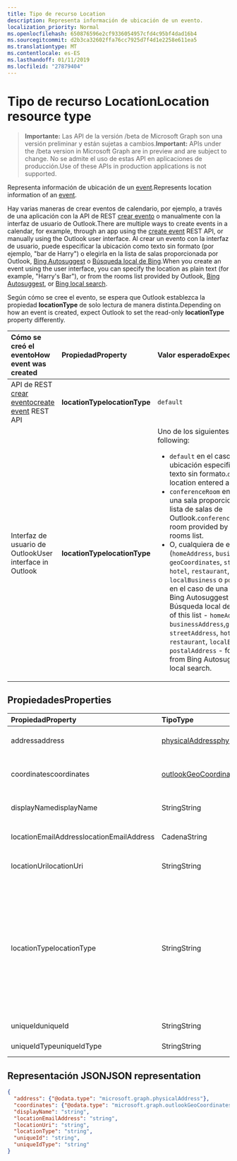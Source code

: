 ```yaml
---
title: Tipo de recurso Location
description: Representa información de ubicación de un evento.
localization_priority: Normal
ms.openlocfilehash: 650876596e2cf9336054957cfd4c95bf4dad16b4
ms.sourcegitcommit: d2b3ca32602ffa76cc7925d7f4d1e2258e611ea5
ms.translationtype: MT
ms.contentlocale: es-ES
ms.lasthandoff: 01/11/2019
ms.locfileid: "27879404"
---
```

# <a name="location-resource-type"></a><span data-ttu-id="82f1b-103">Tipo de recurso Location</span><span class="sxs-lookup"><span data-stu-id="82f1b-103">Location resource type</span></span>

> <span data-ttu-id="82f1b-104">**Importante:** Las API de la versión /beta de Microsoft Graph son una versión preliminar y están sujetas a cambios.</span><span class="sxs-lookup"><span data-stu-id="82f1b-104">**Important:** APIs under the /beta version in Microsoft Graph are in preview and are subject to change.</span></span> <span data-ttu-id="82f1b-105">No se admite el uso de estas API en aplicaciones de producción.</span><span class="sxs-lookup"><span data-stu-id="82f1b-105">Use of these APIs in production applications is not supported.</span></span>

<span data-ttu-id="82f1b-106">Representa información de ubicación de un [event](event.md).</span><span class="sxs-lookup"><span data-stu-id="82f1b-106">Represents location information of an [event](event.md).</span></span>

<span data-ttu-id="82f1b-107">Hay varias maneras de crear eventos de calendario, por ejemplo, a través de una aplicación con la API de REST [crear evento](../api/user-post-events.md) o manualmente con la interfaz de usuario de Outlook.</span><span class="sxs-lookup"><span data-stu-id="82f1b-107">There are multiple ways to create events in a calendar, for example, through an app using the [create event](../api/user-post-events.md) REST API, or manually using the Outlook user interface.</span></span> <span data-ttu-id="82f1b-108">Al crear un evento con la interfaz de usuario, puede especificar la ubicación como texto sin formato (por ejemplo, "bar de Harry") o elegirla en la lista de salas proporcionada por Outlook, [Bing Autosuggest](https://blogs.bing.com/search/2013/02/20/a-look-at-autosuggest/) o [Búsqueda local de Bing](https://blogs.bing.com/search/2010/08/17/local-search-on-m-bing-com/).</span><span class="sxs-lookup"><span data-stu-id="82f1b-108">When you create an event using the user interface, you can specify the location as plain text (for example, "Harry's Bar"), or from the rooms list provided by Outlook, [Bing Autosuggest](https://blogs.bing.com/search/2013/02/20/a-look-at-autosuggest/), or [Bing local search](https://blogs.bing.com/search/2010/08/17/local-search-on-m-bing-com/).</span></span> 

<span data-ttu-id="82f1b-109">Según cómo se cree el evento, se espera que Outlook establezca la propiedad **locationType** de solo lectura de manera distinta.</span><span class="sxs-lookup"><span data-stu-id="82f1b-109">Depending on how an event is created, expect Outlook to set the read-only **locationType** property differently.</span></span> 

| <span data-ttu-id="82f1b-110">Cómo se creó el evento</span><span class="sxs-lookup"><span data-stu-id="82f1b-110">How event was created</span></span>  | <span data-ttu-id="82f1b-111">Propiedad</span><span class="sxs-lookup"><span data-stu-id="82f1b-111">Property</span></span>   | <span data-ttu-id="82f1b-112">Valor esperado</span><span class="sxs-lookup"><span data-stu-id="82f1b-112">Expected value</span></span> |
|:----------|:-------|:--------------------------------|
| <span data-ttu-id="82f1b-113">API de REST [crear evento](../api/user-post-events.md)</span><span class="sxs-lookup"><span data-stu-id="82f1b-113">[create event](../api/user-post-events.md) REST API</span></span> | <span data-ttu-id="82f1b-114">**locationType**</span><span class="sxs-lookup"><span data-stu-id="82f1b-114">**locationType**</span></span> | `default` |
| <span data-ttu-id="82f1b-115">Interfaz de usuario de Outlook</span><span class="sxs-lookup"><span data-stu-id="82f1b-115">User interface in Outlook</span></span> | <span data-ttu-id="82f1b-116">**locationType**</span><span class="sxs-lookup"><span data-stu-id="82f1b-116">**locationType**</span></span> | <span data-ttu-id="82f1b-117">Uno de los siguientes:</span><span class="sxs-lookup"><span data-stu-id="82f1b-117">One of the following:</span></span> <ul><li><span data-ttu-id="82f1b-118">`default` en el caso de una ubicación especificada como texto sin formato.</span><span class="sxs-lookup"><span data-stu-id="82f1b-118">`default` for a location entered as plain text.</span></span></li><li><span data-ttu-id="82f1b-119">`conferenceRoom` en el caso de una sala proporcionada por la lista de salas de Outlook.</span><span class="sxs-lookup"><span data-stu-id="82f1b-119">`conferenceRoom` for a room provided by the Outlook rooms list.</span></span></li><li><span data-ttu-id="82f1b-120">O, cualquiera de esta lista (`homeAddress`, `businessAddress`, `geoCoordinates`, `streetAddress`, `hotel`, `restaurant`, `localBusiness` o `postalAddress`) en el caso de una ubicación de Bing Autosuggest o de Búsqueda local de Bing.</span><span class="sxs-lookup"><span data-stu-id="82f1b-120">Or, any of this list - `homeAddress`, `businessAddress`,`geoCoordinates`, `streetAddress`, `hotel`, `restaurant`, `localBusiness`, `postalAddress` - for a location from Bing Autosuggest or Bing local search.</span></span></li></ul> |




## <a name="properties"></a><span data-ttu-id="82f1b-121">Propiedades</span><span class="sxs-lookup"><span data-stu-id="82f1b-121">Properties</span></span>
| <span data-ttu-id="82f1b-122">Propiedad</span><span class="sxs-lookup"><span data-stu-id="82f1b-122">Property</span></span>  | <span data-ttu-id="82f1b-123">Tipo</span><span class="sxs-lookup"><span data-stu-id="82f1b-123">Type</span></span>   | <span data-ttu-id="82f1b-124">Descripción</span><span class="sxs-lookup"><span data-stu-id="82f1b-124">Description</span></span>                                                     |
|:----------|:-------|:----------------------------------------------------------------|
| <span data-ttu-id="82f1b-125">address</span><span class="sxs-lookup"><span data-stu-id="82f1b-125">address</span></span> | [<span data-ttu-id="82f1b-126">physicalAddress</span><span class="sxs-lookup"><span data-stu-id="82f1b-126">physicalAddress</span></span>](physicaladdress.md) |<span data-ttu-id="82f1b-127">Dirección postal de la ubicación.</span><span class="sxs-lookup"><span data-stu-id="82f1b-127">The street address of the location.</span></span> |
| <span data-ttu-id="82f1b-128">coordinates</span><span class="sxs-lookup"><span data-stu-id="82f1b-128">coordinates</span></span> | [<span data-ttu-id="82f1b-129">outlookGeoCoordinates</span><span class="sxs-lookup"><span data-stu-id="82f1b-129">outlookGeoCoordinates</span></span>](outlookgeocoordinates.md) | <span data-ttu-id="82f1b-130">Coordenadas geográficas y elevación de la ubicación.</span><span class="sxs-lookup"><span data-stu-id="82f1b-130">The geographic coordinates and elevation of the location.</span></span> |
| <span data-ttu-id="82f1b-131">displayName</span><span class="sxs-lookup"><span data-stu-id="82f1b-131">displayName</span></span>  | <span data-ttu-id="82f1b-132">String</span><span class="sxs-lookup"><span data-stu-id="82f1b-132">String</span></span> | <span data-ttu-id="82f1b-133">Nombre asociado a la ubicación.</span><span class="sxs-lookup"><span data-stu-id="82f1b-133">The name associated with the location.</span></span>                       |
| <span data-ttu-id="82f1b-134">locationEmailAddress</span><span class="sxs-lookup"><span data-stu-id="82f1b-134">locationEmailAddress</span></span> | <span data-ttu-id="82f1b-135">Cadena</span><span class="sxs-lookup"><span data-stu-id="82f1b-135">String</span></span> | <span data-ttu-id="82f1b-136">Dirección de correo electrónico opcional de la ubicación</span><span class="sxs-lookup"><span data-stu-id="82f1b-136">Optional email address of the location.</span></span> |
| <span data-ttu-id="82f1b-137">locationUri</span><span class="sxs-lookup"><span data-stu-id="82f1b-137">locationUri</span></span> | <span data-ttu-id="82f1b-138">String</span><span class="sxs-lookup"><span data-stu-id="82f1b-138">String</span></span> | <span data-ttu-id="82f1b-139">URI opcional que representa la ubicación.</span><span class="sxs-lookup"><span data-stu-id="82f1b-139">Optional URI representing the location.</span></span> |
| <span data-ttu-id="82f1b-140">locationType</span><span class="sxs-lookup"><span data-stu-id="82f1b-140">locationType</span></span> | <span data-ttu-id="82f1b-141">String</span><span class="sxs-lookup"><span data-stu-id="82f1b-141">String</span></span> | <span data-ttu-id="82f1b-142">Tipo de ubicación.</span><span class="sxs-lookup"><span data-stu-id="82f1b-142">The type of location.</span></span> <span data-ttu-id="82f1b-143">Los valores posibles son: `conferenceRoom`, `homeAddress`, `businessAddress`, `geoCoordinates`, `streetAddress`, `hotel`, `restaurant`, `default`, `localBusiness` y `postalAddress`.</span><span class="sxs-lookup"><span data-stu-id="82f1b-143">Possible values are: `default`, `conferenceRoom`, `homeAddress`, `businessAddress`,`geoCoordinates`, `streetAddress`, `hotel`, `restaurant`, `localBusiness`, `postalAddress`.</span></span> <span data-ttu-id="82f1b-144">Solo lectura.</span><span class="sxs-lookup"><span data-stu-id="82f1b-144">Read-only.</span></span>|
| <span data-ttu-id="82f1b-145">uniqueId</span><span class="sxs-lookup"><span data-stu-id="82f1b-145">uniqueId</span></span> | <span data-ttu-id="82f1b-146">String</span><span class="sxs-lookup"><span data-stu-id="82f1b-146">String</span></span> | <span data-ttu-id="82f1b-147">Solo para uso interno.</span><span class="sxs-lookup"><span data-stu-id="82f1b-147">For internal use only.</span></span>|
| <span data-ttu-id="82f1b-148">uniqueIdType</span><span class="sxs-lookup"><span data-stu-id="82f1b-148">uniqueIdType</span></span> | <span data-ttu-id="82f1b-149">String</span><span class="sxs-lookup"><span data-stu-id="82f1b-149">String</span></span> | <span data-ttu-id="82f1b-150">Solo para uso interno.</span><span class="sxs-lookup"><span data-stu-id="82f1b-150">For internal use only.</span></span> |


## <a name="json-representation"></a><span data-ttu-id="82f1b-151">Representación JSON</span><span class="sxs-lookup"><span data-stu-id="82f1b-151">JSON representation</span></span>

<!-- {
  "blockType": "resource",
  "optionalProperties": [

  ],
  "@odata.type": "microsoft.graph.location"
}-->
```json
{
  "address": {"@odata.type": "microsoft.graph.physicalAddress"},
  "coordinates": {"@odata.type": "microsoft.graph.outlookGeoCoordinates"},
  "displayName": "string",
  "locationEmailAddress": "string",
  "locationUri": "string",
  "locationType": "string",
  "uniqueId": "string",
  "uniqueIdType": "string"
}

```



<!-- uuid: 8fcb5dbc-d5aa-4681-8e31-b001d5168d79
2015-10-25 14:57:30 UTC -->
<!-- {
  "type": "#page.annotation",
  "description": "location resource",
  "keywords": "",
  "section": "documentation",
  "tocPath": ""
}-->
